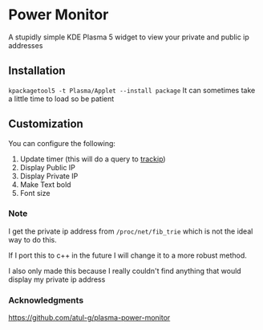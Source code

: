 # Power Monitor
A stupidly simple KDE Plasma 5 widget to view your private and public ip addresses


## Installation
`kpackagetool5 -t Plasma/Applet --install package`
It can sometimes take a little time to load so be patient

## Customization
You can configure the following:
1. Update timer (this will do a query to [trackip](http://trackip.net/pfsense))
2. Display Public IP
3. Display Private IP
4. Make Text bold
5. Font size

### Note
I get the private ip address from `/proc/net/fib_trie` which is not the ideal way to do this.

If I port this to c++ in the future I will change it to a more robust method.

I also only made this because I really couldn't find anything that would display my private ip address

### Acknowledgments
https://github.com/atul-g/plasma-power-monitor
